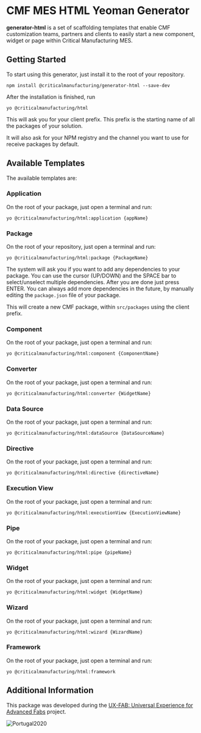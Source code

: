 CMF MES HTML Yeoman Generator
========= 

**generator-html** is a set of scaffolding templates that enable CMF customization teams, partners and clients to easily start a new component, widget or page within Critical Manufacturing MES.

## Getting Started

To start using this generator, just install it to the root of your repository.

```
npm install @criticalmanufacturing/generator-html --save-dev
```

After the installation is finished, run

```
yo @criticalmanufacturing/html
```

This will ask you for your client prefix.
This prefix is the starting name of all the packages of your solution.

It will also ask for your NPM registry and the channel you want to use for receive packages by default.

## Available Templates

The available templates are:

### Application

On the root of your package, just open a terminal and run:

```
yo @criticalmanufacturing/html:application {appName}
```

### Package

On the root of your repository, just open a terminal and run:

```
yo @criticalmanufacturing/html:package {PackageName}
```

The system will ask you if you want to add any dependencies to your package. You can use the cursor (UP/DOWN) and the SPACE bar to select/unselect multiple dependencies. After you are done just press ENTER. You can always add more dependencies in the future, by manually editing the ```package.json``` file of your package.

This will create a new CMF package, within ```src/packages``` using the client prefix.

### Component

On the root of your package, just open a terminal and run:

```
yo @criticalmanufacturing/html:component {ComponentName}
```

### Converter

On the root of your package, just open a terminal and run:

```
yo @criticalmanufacturing/html:converter {WidgetName}
```

### Data Source

On the root of your package, just open a terminal and run:

```
yo @criticalmanufacturing/html:dataSource {DataSourceName}
```

### Directive

On the root of your package, just open a terminal and run:

```
yo @criticalmanufacturing/html:directive {directiveName}
```

### Execution View

On the root of your package, just open a terminal and run:

```
yo @criticalmanufacturing/html:executionView {ExecutionViewName}
```

### Pipe

On the root of your package, just open a terminal and run:

```
yo @criticalmanufacturing/html:pipe {pipeName}
```

### Widget

On the root of your package, just open a terminal and run:

```
yo @criticalmanufacturing/html:widget {WidgetName}
```

### Wizard

On the root of your package, just open a terminal and run:

```
yo @criticalmanufacturing/html:wizard {WizardName}
```

### Framework

On the root of your package, just open a terminal and run:

```
yo @criticalmanufacturing/html:framework
```

## Additional Information

This package was developed during the [UX-FAB: Universal Experience for Advanced Fabs](http://www.criticalmanufacturing.com/en/r-d/ux-fab) project.

![Portugal2020](http://www.criticalmanufacturing.com/uploads/richtext/images/2017030610420258bd3cfa033c0.png)

